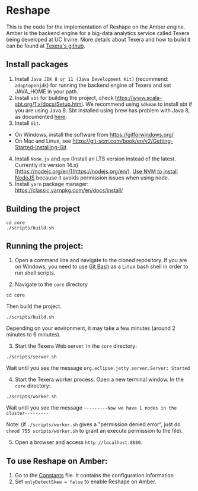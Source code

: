 # Reshape
This is the code for the implementation of Reshape on the Amber engine. Amber is the backend engine for a big-data analytics service called Texera being developed at UC Irvine. More details about Texera and how to build it can be found at [Texera's github](https://github.com/Texera/texera).

## Install packages
1. Install `Java JDK 8 or 11 (Java Development Kit)` (recommend: `adoptopenjdk`) for running the backend engine of Texera and set JAVA_HOME in your path.
2. Install `sbt` for building the project, check https://www.scala-sbt.org/1.x/docs/Setup.html. We recommend using `sdkman` to install sbt if you are using Java 8. Sbt installed using brew has problem with Java 8, as documented [here](https://stackoverflow.com/questions/61271015/sbt-fails-with-string-class-is-broken).
3. Install `Git`.
* On Windows, install the software from https://gitforwindows.org/
* On Mac and Linux, see https://git-scm.com/book/en/v2/Getting-Started-Installing-Git
4. Install `Node.js` and `npm` (Install an LTS version instead of the latest. Currently it’s version 14.x)     
[https://nodejs.org/en/](https://nodejs.org/en/). [Use NVM to install NodeJS](https://nodesource.com/blog/installing-node-js-tutorial-using-nvm-on-mac-os-x-and-ubuntu/) because it avoids permission issues when using node.
5. Install `yarn` package manager: https://classic.yarnpkg.com/en/docs/install/

## Building the project
```console
cd core
./scripts/build.sh
```
## Running the project:
1. Open a command line and navigate to the cloned repository. If you are on Windows, you need to use [Git Bash](https://gitforwindows.org/) as a Linux bash shell in order to run shell scripts.

2. Navigate to the `core` directory
```console
cd core
```
Then build the project. 
```console
./scripts/build.sh
```
Depending on your environment, it may take a few minutes (around 2 minutes to 6 minutes).

3. Start the Texera Web server. In the `core` directory:
```console
./scripts/server.sh
```
Wait until you see the message `org.eclipse.jetty.server.Server: Started`

4. Start the Texera worker process. Open a new terminal window. In the `core` directory:
```console
./scripts/worker.sh
```
Wait until you see the message `---------Now we have 1 nodes in the cluster---------`

Note: (if `./scripts/worker.sh` gives a "permission denied error", just do `chmod 755 scripts/worker.sh` to grant an execute permission to the file).

5. Open a browser and access `http://localhost:8080`.

## To use Reshape on Amber:
1. Go to the [Constants](https://github.com/Reshape-skew-handling/reshape-on-amber/blob/main/core/amber/src/main/scala/edu/uci/ics/amber/engine/common/Constants.scala) file. It contains the configuration information  
2. Set `onlyDetectSkew = false` to enable Reshape on Amber.
